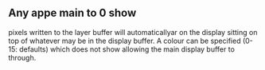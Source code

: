 ## Any appe main to 0 show

pixels written to the layer buffer will automaticallyar on the display sitting on top of whatever may be in the display buffer. A colour can be specified (0-15: defaults) which does not show allowing the main display buffer to through.